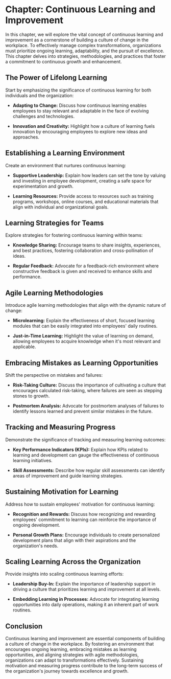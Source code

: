 Chapter: Continuous Learning and Improvement
============================================

In this chapter, we will explore the vital concept of continuous learning and improvement as a cornerstone of building a culture of change in the workplace. To effectively manage complex transformations, organizations must prioritize ongoing learning, adaptability, and the pursuit of excellence. This chapter delves into strategies, methodologies, and practices that foster a commitment to continuous growth and enhancement.

The Power of Lifelong Learning
------------------------------

Start by emphasizing the significance of continuous learning for both individuals and the organization:

* **Adapting to Change:** Discuss how continuous learning enables employees to stay relevant and adaptable in the face of evolving challenges and technologies.

* **Innovation and Creativity:** Highlight how a culture of learning fuels innovation by encouraging employees to explore new ideas and approaches.

Establishing a Learning Environment
-----------------------------------

Create an environment that nurtures continuous learning:

* **Supportive Leadership:** Explain how leaders can set the tone by valuing and investing in employee development, creating a safe space for experimentation and growth.

* **Learning Resources:** Provide access to resources such as training programs, workshops, online courses, and educational materials that align with individual and organizational goals.

Learning Strategies for Teams
-----------------------------

Explore strategies for fostering continuous learning within teams:

* **Knowledge Sharing:** Encourage teams to share insights, experiences, and best practices, fostering collaboration and cross-pollination of ideas.

* **Regular Feedback:** Advocate for a feedback-rich environment where constructive feedback is given and received to enhance skills and performance.

Agile Learning Methodologies
----------------------------

Introduce agile learning methodologies that align with the dynamic nature of change:

* **Microlearning:** Explain the effectiveness of short, focused learning modules that can be easily integrated into employees' daily routines.

* **Just-in-Time Learning:** Highlight the value of learning on demand, allowing employees to acquire knowledge when it's most relevant and applicable.

Embracing Mistakes as Learning Opportunities
--------------------------------------------

Shift the perspective on mistakes and failures:

* **Risk-Taking Culture:** Discuss the importance of cultivating a culture that encourages calculated risk-taking, where failures are seen as stepping stones to growth.

* **Postmortem Analysis:** Advocate for postmortem analyses of failures to identify lessons learned and prevent similar mistakes in the future.

Tracking and Measuring Progress
-------------------------------

Demonstrate the significance of tracking and measuring learning outcomes:

* **Key Performance Indicators (KPIs):** Explain how KPIs related to learning and development can gauge the effectiveness of continuous learning initiatives.

* **Skill Assessments:** Describe how regular skill assessments can identify areas of improvement and guide learning strategies.

Sustaining Motivation for Learning
----------------------------------

Address how to sustain employees' motivation for continuous learning:

* **Recognition and Rewards:** Discuss how recognizing and rewarding employees' commitment to learning can reinforce the importance of ongoing development.

* **Personal Growth Plans:** Encourage individuals to create personalized development plans that align with their aspirations and the organization's needs.

Scaling Learning Across the Organization
----------------------------------------

Provide insights into scaling continuous learning efforts:

* **Leadership Buy-In:** Explain the importance of leadership support in driving a culture that prioritizes learning and improvement at all levels.

* **Embedding Learning in Processes:** Advocate for integrating learning opportunities into daily operations, making it an inherent part of work routines.

Conclusion
----------

Continuous learning and improvement are essential components of building a culture of change in the workplace. By fostering an environment that encourages ongoing learning, embracing mistakes as learning opportunities, and aligning strategies with agile methodologies, organizations can adapt to transformations effectively. Sustaining motivation and measuring progress contribute to the long-term success of the organization's journey towards excellence and growth.
